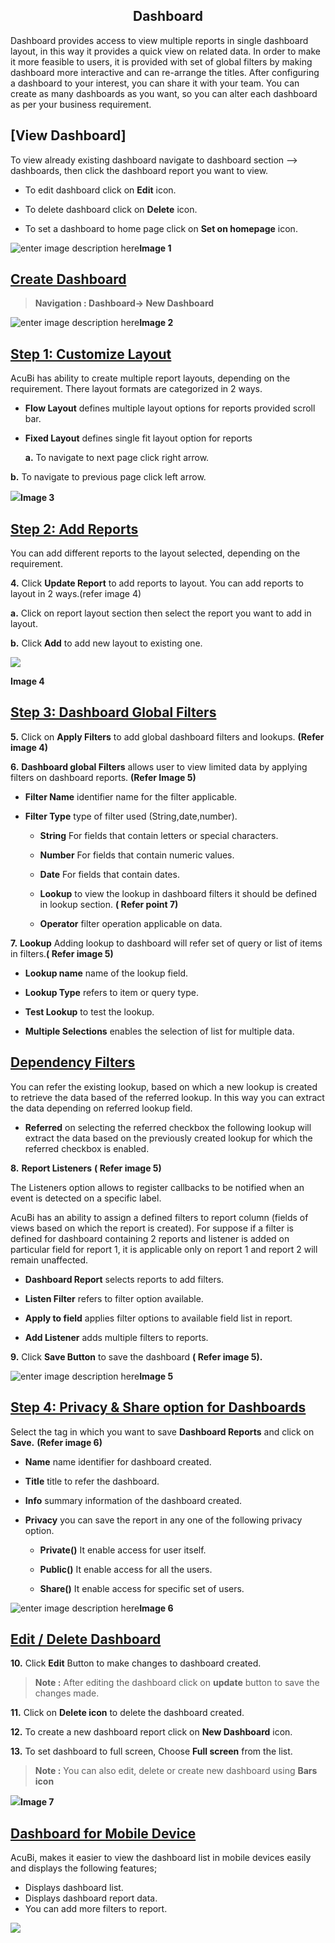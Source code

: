 
<center><h2>Dashboard</h2></center>

Dashboard provides access to view multiple reports in single dashboard layout, in this way it provides a quick view on related data. In order to make it more feasible to users, it is provided with set of global filters by making dashboard more interactive and can re-arrange the titles. After configuring a dashboard to your interest, you can share it with your team. You can create as many dashboards as you want, so you can alter each dashboard as per your business requirement.

## [View Dashboard]

To view already existing dashboard navigate to dashboard section --> dashboards, then click the dashboard report you want to view.

-   To edit dashboard click on  **Edit**  icon.
    
-   To delete dashboard click on  **Delete**  icon.
    
-   To set a dashboard to home page click on  **Set on homepage**  icon.
    

![enter image description here](https://raw.githubusercontent.com/sv18042016/fp1/b56b16b1de0a7088433221a92efcb565b3baae2e/images/view%20-dash.png)**Image 1**

## [Create Dashboard](http://18.196.122.102/documentation/bi_technical_documentation.html#/Dashboard?id=create-dashboard)

> **Navigation : Dashboard→ New Dashboard**

![enter image description here](https://raw.githubusercontent.com/sv18042016/fp1/20367797e10c5eabfec8ab65d23699fb34843101/images/dash.png)**Image 2**

## [Step 1: Customize Layout](http://18.196.122.102/documentation/bi_technical_documentation.html#/Dashboard?id=step-1-customize-layout)

AcuBi has ability to create multiple report layouts, depending on the requirement. There layout formats are categorized in 2 ways.

-   **Flow Layout**  defines multiple layout options for reports provided scroll bar.
    
-   **Fixed Layout**  defines single fit layout option for reports
    
    **a.**  To navigate to next page click right arrow.
    

**b.**  To navigate to previous page click left arrow.

![
](https://raw.githubusercontent.com/sv18042016/fp1/df105942aecfbe1db3c5c4504b45a3444323caf9/images/layout.png)**Image 3**

## [Step 2: Add Reports](http://18.196.122.102/documentation/bi_technical_documentation.html#/Dashboard?id=step-2-add-reports)

You can add different reports to the layout selected, depending on the requirement.

**4.**  Click  **Update Report**  to add reports to layout. You can add reports to layout in 2 ways.(refer image 4)

**a.**  Click on report layout section then select the report you want to add in layout.

**b.**  Click  **Add**  to add new layout to existing one.

![
](https://raw.githubusercontent.com/sv18042016/fp1/dd00678604bb2220939239b3abcd5e2e359936b3/images/dashboard_layout.png)

**Image 4**

## [Step 3: Dashboard Global Filters](http://18.196.122.102/documentation/bi_technical_documentation.html#/Dashboard?id=step-3-dashboard-global-filters)

**5.**  Click on  **Apply Filters**  to add global dashboard filters and lookups.  **(Refer image 4)**

**6.**  **Dashboard global Filters**  allows user to view limited data by applying filters on dashboard reports.  **(Refer Image 5)**

-   **Filter Name**  identifier name for the filter applicable.
    
-   **Filter Type**  type of filter used (String,date,number).
    
    -   **String**  For fields that contain letters or special characters.
        
    -   **Number**  For fields that contain numeric values.
        
    -   **Date**  For fields that contain dates.
        
    -   **Lookup**  to view the lookup in dashboard filters it should be defined in lookup section.  **( Refer point 7)**
        
    -   **Operator**  filter operation applicable on data.
        

**7.**  **Lookup**  Adding lookup to dashboard will refer set of query or list of items in filters.**( Refer image 5)**

-   **Lookup name**  name of the lookup field.
    
-   **Lookup Type**  refers to item or query type.
    
-   **Test Lookup**  to test the lookup.
    
-   **Multiple Selections**  enables the selection of list for multiple data.
    

## [Dependency Filters](http://18.196.122.102/documentation/bi_technical_documentation.html#/Dashboard?id=dependency-filters)

You can refer the existing lookup, based on which a new lookup is created to retrieve the data based of the referred lookup. In this way you can extract the data depending on referred lookup field.

-   **Referred**  on selecting the referred checkbox the following lookup will extract the data based on the previously created lookup for which the referred checkbox is enabled.

**8.**  **Report Listeners**  **( Refer image 5)**

The Listeners option allows to register callbacks to be notified when an event is detected on a specific label.

AcuBi has an ability to assign a defined filters to report column (fields of views based on which the report is created). For suppose if a filter is defined for dashboard containing 2 reports and listener is added on particular field for report 1, it is applicable only on report 1 and report 2 will remain unaffected.

-   **Dashboard Report**  selects reports to add filters.
    
-   **Listen Filter**  refers to filter option available.
    
-   **Apply to field**  applies filter options to available field list in report.
    
-   **Add Listener**  adds multiple filters to reports.
    

**9.**  Click  **Save Button**  to save the dashboard  **( Refer image 5).**

![enter image description here](https://raw.githubusercontent.com/sv18042016/fp1/ac1da552c0d05c08fa1aad5c0c1d07df190fd388/images/dash_filters.png)**Image 5**

## [Step 4: Privacy & Share option for Dashboards](http://18.196.122.102/documentation/bi_technical_documentation.html#/Dashboard?id=step-4-privacy-amp-share-option-for-dashboards)

Select the tag in which you want to save  **Dashboard Reports**  and click on  **Save.**  **(Refer image 6)**

-   **Name**  name identifier for dashboard created.
    
-   **Title**  title to refer the dashboard.
    
-   **Info**  summary information of the dashboard created.
    
-   **Privacy**  you can save the report in any one of the following privacy option.
    
    -   **Private()**  It enable access for user itself.
        
    -   **Public()**  It enable access for all the users.
        
    -   **Share()**  It enable access for specific set of users.
        

![enter image description here](https://raw.githubusercontent.com/sv18042016/fp1/0fb2c0fe9fbc99b6ac2cd3d818fe7533a74872b8/images/2018-02-06_16-09-56.png)**Image 6**

## [Edit / Delete Dashboard](http://18.196.122.102/documentation/bi_technical_documentation.html#/Dashboard?id=edit-delete-dashboard)

**10.**  Click  **Edit**  Button to make changes to dashboard created.

> **Note :**  After editing the dashboard click on  **update**  button to save the changes made.

**11.**  Click on  **Delete icon**  to delete the dashboard created.

**12.**  To create a new dashboard report click on  **New Dashboard**  icon.

**13.**  To set dashboard to full screen, Choose  **Full screen**  from the list.

> **Note :**  You can also edit, delete or create new dashboard using  **Bars icon**

![
](https://raw.githubusercontent.com/sv18042016/fp1/5b86a054406ca26550a23a1c524c998d71b60505/images/dashboard_fullscreen.png)**Image 7**

## [Dashboard for Mobile Device](http://18.196.122.102/documentation/bi_technical_documentation.html#/Dashboard?id=dashboard-for-mobile-device)

AcuBi, makes it easier to view the dashboard list in mobile devices easily and displays the following features;

-   Displays dashboard list.
-   Displays dashboard report data.
-   You can add more filters to report.

![
](https://raw.githubusercontent.com/sv18042016/fp1/a11e40d845baa1742caa99ef8bec4ed3db8eed14/images/mobile_device.png)
<!--stackedit_data:
eyJoaXN0b3J5IjpbNjEwNjA5MTQzXX0=
-->